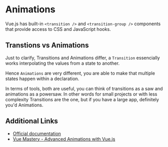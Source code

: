 # Animations

Vue.js has built-in `<transition />` and `<transition-group />` components that provide access to CSS and JavaScript hooks.

## Transtions vs Animations

Just to clarify, Transitions and Animations differ, a `Transition` essencially works interpolating the values from a state to another.

Hence `Animations` are very different, you are able to make that multiple states happen within a declaration.

In terms of tools, both are useful, you can think of transitions as a saw and animations as a powersaw. In other words for small projects or with less complexity Transitions are the one, but if you have a large app, definitely you'd Animations.

## Additional Links

- [Official documentation](https://vuejs.org/v2/guide/transitions.html)
- [Vue Mastery - Advanced Animations with Vue.js](https://www.vuemastery.com/conferences/vueconf-us-2019/advanced-animations-with-vuejs/)
